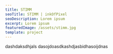 ```yaml
---
title: STIMM
seoTitle: STIMM | inkOfPixel
seoDescription: Lorem ipsum
excerpt: Lorem ipsum
featuredImage: /assets/stimm.jpg
template: project
---
```

dashdaksdhjals dasojdoasdkashdjasbidhasoijdnas
